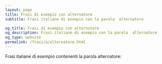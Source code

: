 ```yaml
---
layout: page
title: Frasi di esempio con alternatore 
subtitle: Frasi italiane di esempio con la parola  alternatore

og_title: Frasi di esempio con alternatore 
og_description: Frasi italiane di esempio con la parola  alternatore
og_type: website
permalink: /frasi/a/alternatore.html
---
```


Frasi italiane di esempio contenenti la parola alternatore:


